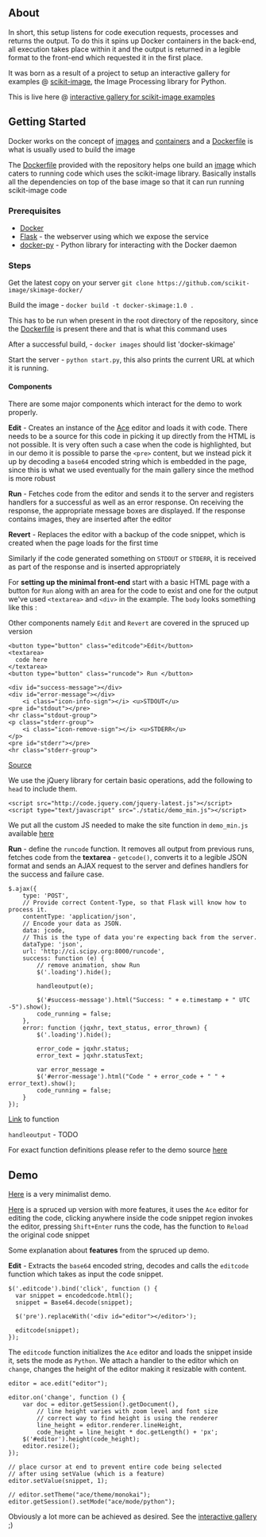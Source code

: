 ## About
In short, this setup listens for code execution requests, processes and returns the output. To do this it spins up Docker containers in the back-end, all execution takes place within it and the output is returned in a legible format to the front-end which requested it in the first place.

It was born as a result of a project to setup an interactive gallery for examples @ [scikit-image](http://scikit-image.org/), the Image Processing library for Python.

This is live here @ [interactive gallery for scikit-image examples](http://sharky93.github.io/docs/gallery/auto_examples/)

## Getting Started

Docker works on the concept of [images](https://docs.docker.com/terms/image/#base-image-def) and [containers](http://docs.docker.com/terms/container/) and a [Dockerfile](http://docs.docker.com/reference/builder/) is what is usually used to build the image

The [Dockerfile](http://docs.docker.com/reference/builder/) provided with the repository helps one build an [image](https://docs.docker.com/terms/image/#base-image-def) which caters to running code which uses the scikit-image library. Basically installs all the dependencies on top of the base image so that it can run running scikit-image code

### Prerequisites
* [Docker](http://docs.docker.com/installation/)
* [Flask](http://flask.pocoo.org/docs/installation/) - the webserver using which we expose the service
* [docker-py](https://github.com/dotcloud/docker-py) - Python library for interacting with the Docker daemon


### Steps
Get the latest copy on your server
`git clone https://github.com/scikit-image/skimage-docker/`

Build the image - `docker build -t docker-skimage:1.0 .`

This has to be run when present in the root directory of the repository, since the [Dockerfile](http://docs.docker.com/reference/builder/) is present there and that is what this command uses

After a successful build, - `docker images` should list 'docker-skimage'

Start the server - `python start.py`, this also prints the current URL at which it is running.

#### Components
There are some major components which interact for the demo to work properly.

**Edit** - Creates an instance of the [Ace](http://ace.c9.io/) editor and loads it with code. There needs to be a source for this code in picking it up directly from the HTML is not possible. It is very often such a case when the code is highlighted, but in our demo it is possible to parse the `<pre>` content, but we instead pick it up by decoding a `base64` encoded string which is embedded in the page, since this is what we used eventually for the main gallery since the method is more robust

**Run** - Fetches code from the editor and sends it to the server and registers handlers for a successful as well as an error response. On receiving the response, the appropriate message boxes are displayed. If the response contains images, they are inserted after the editor

**Revert** - Replaces the editor with a backup of the code snippet, which is created when the page loads for the first time

Similarly if the code generated something on `STDOUT` or `STDERR`, it is received as part of the response and is inserted appropriately


For **setting up the minimal front-end** start with a basic HTML page with a button for `Run` along with an area for the code to exist and one for the output we've used `<textarea>` and `<div>` in the example. The `body` looks something like this :

Other components namely `Edit` and `Revert` are covered in the spruced up version

```	  
<button type="button" class="editcode">Edit</button>
<textarea>
  code here
</textarea>
<button type="button" class="runcode"> Run </button>

<div id="success-message"></div>
<div id="error-message"></div>
    <i class="icon-info-sign"></i> <u>STDOUT</u>
<pre id="stdout"></pre>
<hr class="stdout-group">
<p class="stderr-group">
    <i class="icon-remove-sign"></i> <u>STDERR</u>
</p>
<pre id="stderr"></pre>
<hr class="stderr-group">
```
[Source](https://github.com/sharky93/sharky93.github.io/blob/master/demo/index_min.html)

We use the jQuery library for certain basic operations, add the following to `head` to include them.
```
<script src="http://code.jquery.com/jquery-latest.js"></script>
<script type="text/javascript" src="./static/demo_min.js"></script>
```
We put all the custom JS needed to make the site function in `demo_min.js` available [here](https://github.com/sharky93/sharky93.github.io/blob/master/demo/static/demo_min.js)


**Run** - define the `runcode` function. It removes all output from previous runs, fetches code from the **textarea** - `getcode()`, converts it to a legible JSON format and sends an AJAX request to the server and defines handlers for the success and failure case.
```
$.ajax({
    type: 'POST',
    // Provide correct Content-Type, so that Flask will know how to process it.
    contentType: 'application/json',
    // Encode your data as JSON.
    data: jcode,
    // This is the type of data you're expecting back from the server.
    dataType: 'json',
    url: 'http://ci.scipy.org:8000/runcode',
    success: function (e) {
        // remove animation, show Run
        $('.loading').hide();
        
        handleoutput(e);
        
        $('#success-message').html("Success: " + e.timestamp + " UTC -5").show();
        code_running = false;
    },
    error: function (jqxhr, text_status, error_thrown) {
        $('.loading').hide();

        error_code = jqxhr.status;
        error_text = jqxhr.statusText;

        var error_message = 
        $('#error-message').html("Code " + error_code + " " + error_text).show();
        code_running = false;
    }
});
```
[Link](https://github.com/sharky93/sharky93.github.io/blob/master/demo/static/demo_min.js#L56) to function

`handleoutput` - TODO

For exact function definitions please refer to the demo source [here](https://github.com/sharky93/sharky93.github.io/tree/master/demo)

## Demo

[Here](http://sharky93.github.io/demo/index_min.html) is a very minimalist demo.

[Here](http://sharky93.github.io/demo/) is a spruced up version with more features, it uses the `Ace` editor for editing the code, clicking anywhere inside the code snippet region invokes the editor, pressing `Shift+Enter` runs the code, has the function to `Reload` the original code snippet

Some explanation about **features** from the spruced up demo.

**Edit** - Extracts the `base64` encoded string, decodes and calls the `editcode` function which takes as input the code snippet.
```
$('.editcode').bind('click', function () {
  var snippet = encodedcode.html();
  snippet = Base64.decode(snippet);

  $('pre').replaceWith('<div id="editor"></editor>');

  editcode(snippet);
});
```

The `editcode` function initializes the `Ace` editor and loads the snippet inside it, sets the mode as `Python`. We attach a handler to the editor which on `change`, changes the height of the editor making it resizable with content.
```
editor = ace.edit("editor");

editor.on('change', function () {
    var doc = editor.getSession().getDocument(),
        // line height varies with zoom level and font size
        // correct way to find height is using the renderer
        line_height = editor.renderer.lineHeight,
        code_height = line_height * doc.getLength() + 'px';
    $('#editor').height(code_height);
    editor.resize();
});

// place cursor at end to prevent entire code being selected
// after using setValue (which is a feature)
editor.setValue(snippet, 1);

// editor.setTheme("ace/theme/monokai");
editor.getSession().setMode("ace/mode/python");
```

Obviously a lot more can be achieved as desired. See the [interactive gallery](http://sharky93.github.io/docs/gallery/auto_examples/) ;)

